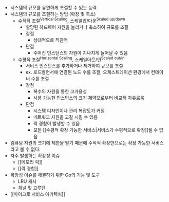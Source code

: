 - 시스템의 규모를 유연하게 조절할 수 있는 능력
- 시스템의 규모를 조절하는 방법 (확장 및 축소)
	- 수직적 조절<sup>Vertical Scaling</sup>, 스케일업/다운<sup>Scaled up/down</sup>
		- 할당된 하드웨어 자원을 늘리거나 축소하여 규모를 조절
		- 장점
			- 상대적으로 직관적
		- 단점
			- 주어진 인스턴스의 자원이 지나치게 늘어날 수 있음
	- 수평적 조절<sup>Horizontal Scaling</sup>, 스케일아웃/인<sup>Scaled out/in</sup>
		- 서비스 인스턴스를 추가하거나 제거하여 규모를 조절
		- ex. 로드밸런서에 연결된 노드 수를 조절, 오케스트레이션 환경에서 컨테이너 수를 조절
		- 장점
			- 복수의 자원을 통한 고가용성
			- 사용 가능한 인스턴스의 크기 제약으로부터 비교적 자유로움
		- 단점
			- 시스템 디자인이나 관리 복잡도가 커짐
			- 네트워크 자원을 고갈 시킬 수 있음
			- 락 경합이 발생할 수 있음
			- 모든 [[수평적 확장 가능한 서비스|서비스가 수평적으로 확장]]될 수 없음
- 컴퓨팅 자원의 크기에 제한을 받기 때문에 수직적 확장만으로는 확장 가능한 서비스 라고 볼 수 없다.
- 자주 발생하는 확장성 이슈
	- [[메모리 릭]]
	- [[락 경합]]
- 확장성 이슈를 해결하기 위한 Go의 기능 및 도구
	- LRU 캐시
	- 채널 및 고루틴
- [[마이크로 서비스 아키텍처]]
